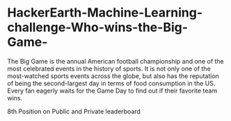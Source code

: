 # HackerEarth-Machine-Learning-challenge-Who-wins-the-Big-Game-
The Big Game is the annual American football championship and one of the most celebrated events in the history of sports. It is not only one of the most-watched sports events across the globe, but also has the reputation of being the second-largest day in terms of food consumption in the US. Every fan eagerly waits for the Game Day to find out if their favorite team wins.

8th Position on Public and Private leaderboard
